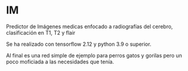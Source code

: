 # IM
Predictor de Imágenes medicas enfocado a radiografías del cerebro, clasificación en T1, T2 y flair

Se ha realizado con tensorflow 2.12 y python 3.9 o superior.

Al final es una red simple de ejemplo para perros gatos y gorilas pero un poco moficiada a las necesidades que tenía.
